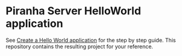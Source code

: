 
# Piranha Server HelloWorld application

See [Create a Hello World application](https://piranha.cloud/server/guides/helloworld) 
for the step by step guide. This repository contains the resulting project for
your reference.
